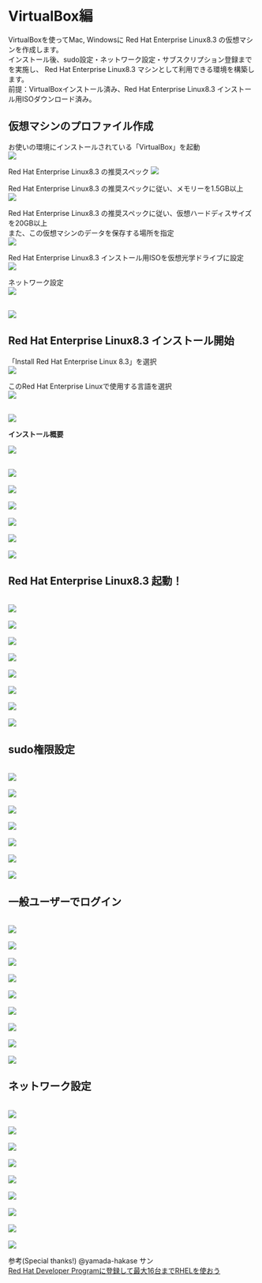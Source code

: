 # VirtualBox編

VirtualBoxを使ってMac, Windowsに Red Hat Enterprise Linux8.3 の仮想マシンを作成します。</br>
インストール後、sudo設定・ネットワーク設定・サブスクリプション登録までを実施し、 Red Hat Enterprise Linux8.3 マシンとして利用できる環境を構築します。</br>
前提：VirtualBoxインストール済み、Red Hat Enterprise Linux8.3 インストール用ISOダウンロード済み。</br>

## 仮想マシンのプロファイル作成

お使いの環境にインストールされている「VirtualBox」を起動</br>
<kbd><img src=./images/virtualbox/001.png /></kbd>
</br>

Red Hat Enterprise Linux8.3 の推奨スペック
<kbd><img src=./images/virtualbox/002.png /></kbd>
</br>


<!--
</br>
<kbd><img src=./images/virtualbox/003.png /></kbd>
</br>
-->

Red Hat Enterprise Linux8.3 の推奨スペックに従い、メモリーを1.5GB以上</br>
<kbd><img src=./images/virtualbox/004.png /></kbd>
</br>

Red Hat Enterprise Linux8.3 の推奨スペックに従い、仮想ハードディスサイズを20GB以上</br>
また、この仮想マシンのデータを保存する場所を指定</br>
<kbd><img src=./images/virtualbox/005.png /></kbd>
</br>

Red Hat Enterprise Linux8.3 インストール用ISOを仮想光学ドライブに設定</br>
<kbd><img src=./images/virtualbox/006.png /></kbd>
</br>

ネットワーク設定</br>
<kbd><img src=./images/virtualbox/007.png /></kbd>
</br>


</br>
<kbd><img src=./images/virtualbox/008.png /></kbd>
</br>

## Red Hat Enterprise Linux8.3 インストール開始

「Install Red Hat Enterprise Linux 8.3」を選択</br>
<kbd><img src=./images/virtualbox/009.png /></kbd>
</br>


このRed Hat Enterprise Linuxで使用する言語を選択</br>
<kbd><img src=./images/virtualbox/010.png /></kbd>
</br>


</br>
<kbd><img src=./images/virtualbox/011.png /></kbd>
</br>


**インストール概要**</br>

<kbd><img src=./images/virtualbox/012.png /></kbd>
</br>


</br>
<kbd><img src=./images/virtualbox/013.png /></kbd>
</br>


</br>
<kbd><img src=./images/virtualbox/014.png /></kbd>
</br>


</br>
<kbd><img src=./images/virtualbox/015.png /></kbd>
</br>


</br>
<kbd><img src=./images/virtualbox/016.png /></kbd>
</br>


</br>
<kbd><img src=./images/virtualbox/017.png /></kbd>
</br>


</br>
<kbd><img src=./images/virtualbox/018.png /></kbd>
</br>

## Red Hat Enterprise Linux8.3 起動！

</br>
<kbd><img src=./images/virtualbox/019.png /></kbd>
</br>


</br>
<kbd><img src=./images/virtualbox/020.png /></kbd>
</br>


</br>
<kbd><img src=./images/virtualbox/021.png /></kbd>
</br>


</br>
<kbd><img src=./images/virtualbox/022.png /></kbd>
</br>


</br>
<kbd><img src=./images/virtualbox/023.png /></kbd>
</br>


</br>
<kbd><img src=./images/virtualbox/024.png /></kbd>
</br>


</br>
<kbd><img src=./images/virtualbox/025.png /></kbd>
</br>


</br>
<kbd><img src=./images/virtualbox/026.png /></kbd>
</br>

## sudo権限設定

</br>
<kbd><img src=./images/virtualbox/027.png /></kbd>
</br>


</br>
<kbd><img src=./images/virtualbox/028.png /></kbd>
</br>


</br>
<kbd><img src=./images/virtualbox/029.png /></kbd>
</br>


</br>
<kbd><img src=./images/virtualbox/030.png /></kbd>
</br>


</br>
<kbd><img src=./images/virtualbox/031.png /></kbd>
</br>


</br>
<kbd><img src=./images/virtualbox/032.png /></kbd>
</br>


</br>
<kbd><img src=./images/virtualbox/033.png /></kbd>
</br>

## 一般ユーザーでログイン

</br>
<kbd><img src=./images/virtualbox/034.png /></kbd>
</br>


</br>
<kbd><img src=./images/virtualbox/035.png /></kbd>
</br>


</br>
<kbd><img src=./images/virtualbox/036.png /></kbd>
</br>


</br>
<kbd><img src=./images/virtualbox/037.png /></kbd>
</br>


</br>
<kbd><img src=./images/virtualbox/038.png /></kbd>
</br>


</br>
<kbd><img src=./images/virtualbox/039.png /></kbd>
</br>


</br>
<kbd><img src=./images/virtualbox/040.png /></kbd>
</br>


</br>
<kbd><img src=./images/virtualbox/041.png /></kbd>
</br>


</br>
<kbd><img src=./images/virtualbox/042.png /></kbd>
</br>

## ネットワーク設定

</br>
<kbd><img src=./images/virtualbox/043.png /></kbd>
</br>


</br>
<kbd><img src=./images/virtualbox/044.png /></kbd>
</br>


</br>
<kbd><img src=./images/virtualbox/045.png /></kbd>
</br>


</br>
<kbd><img src=./images/virtualbox/046.png /></kbd>
</br>


</br>
<kbd><img src=./images/virtualbox/047.png /></kbd>
</br>


</br>
<kbd><img src=./images/virtualbox/048.png /></kbd>
</br>


</br>
<kbd><img src=./images/virtualbox/049.png /></kbd>
</br>


</br>
<kbd><img src=./images/virtualbox/050.png /></kbd>
</br>


</br>
<kbd><img src=./images/virtualbox/051.png /></kbd>
</br>



参考(Special thanks!)
@yamada-hakase サン</br>
[Red Hat Developer Programに登録して最大16台までRHELを使おう](https://qiita.com/yamada-hakase/items/dc39d29fda693238d113)

